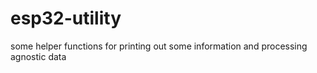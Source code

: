 # esp32-utility

some helper functions for printing out some information and processing agnostic data
